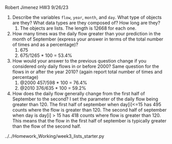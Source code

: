 Robert Jimenez HW3 9/26/23
1. Describe the variables `flow`, `year`, `month`, and `day`. What type of objects are they? What data types are they composed of? How long are they? 
   1. The objects are lists. The length is 12668 for each one. 
2. How many times was the daily flow greater than your prediction in the month of September (express your answer in terms of the total number of times and as a percentage)?
   1. 675
   2. 675/1265 * 100 = 53.4%
3. How would your answer to the previous question change if you considered only daily flows in or before 2000? Same question for the flows in or after the year 2010? (again report total number of times and percentage)
   1. @2000 457/598 * 100 = 76.4%
   2. @2010 376/635 * 100 = 59.2%
4. How does the daily flow generally change from the first half of September to the second?
   I set the parameter of the daily flow being greater than 120. The first half of september when day[i]<=15 has 495 counts where the flow is greater than 120. The second half of september when day is day[i] > 15 has 418 counts where flow is greater than 120. This means that the flow in the first half of september is typically greater than the flow of the second half. 

../../Homework_Working/week3_lists_starter.py